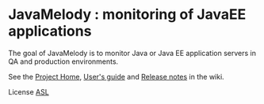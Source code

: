 ﻿JavaMelody : monitoring of JavaEE applications
=========================

The goal of JavaMelody is to monitor Java or Java EE application servers in QA and production environments.

See the [Project Home](../../wiki/Home), [User's guide](../../wiki/UserGuide) and [Release notes](../../wiki/ReleaseNotes) in the wiki.

License [ASL](http://www.apache.org/licenses/LICENSE-2.0)
